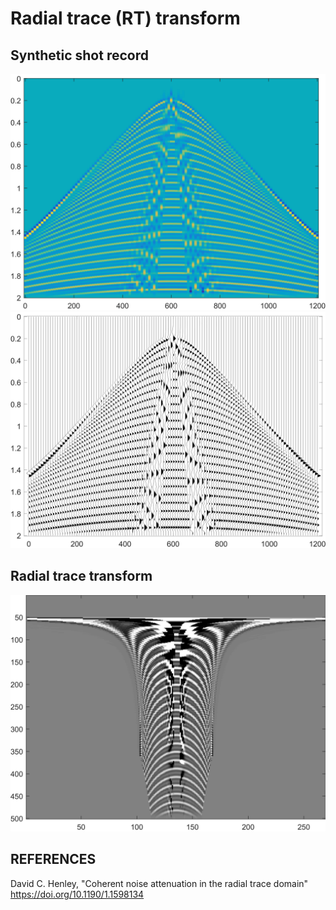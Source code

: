 # Radial trace (RT) transform

## Synthetic shot record
![synthetic shot](img/shot_im.png)
![synthetic shot](img/shot_plt.png)

## Radial trace transform
![RTTransform](img/rt.png)

## REFERENCES
David C. Henley, "Coherent noise attenuation in the radial trace domain"
https://doi.org/10.1190/1.1598134
